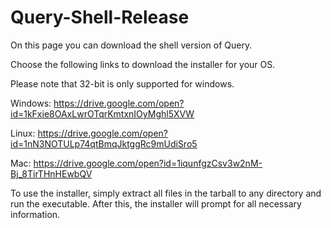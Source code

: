 # Query-Shell-Release

On this page you can download the shell version of Query. 

Choose the following links to download the installer for your OS.

Please note that 32-bit is only supported for windows.

Windows: https://drive.google.com/open?id=1kFxie8OAxLwrOTqrKmtxnIOyMghl5XVW

Linux: https://drive.google.com/open?id=1nN3NOTULp74qtBmqJktggRc9mUdiSro5

Mac: https://drive.google.com/open?id=1iqunfgzCsv3w2nM-Bj_8TirTHnHEwbQV

To use the installer, simply extract all files in the tarball to any directory and run the executable. After this, the installer will prompt for all necessary information.

